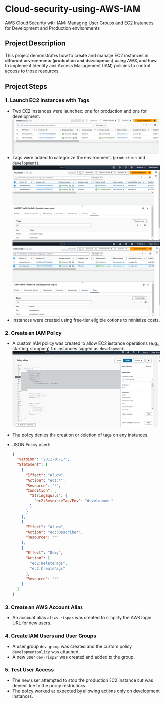 # Cloud-security-using-AWS-IAM
AWS Cloud Security with IAM: Managing User Groups and EC2 Instances for Development and Production environments

## Project Description

This project demonstrates how to create and manage EC2 instances in different environments (production and development) using AWS, and how to implement Identity and Access Management (IAM) policies to control access to those resources.

## Project Steps

### 1. Launch EC2 Instances with Tags

- Two EC2 instances were launched: one for production and one for development.
![image alt]( https://github.com/ris21/Cloud-security-using-AWS-IAM/blob/main/EC2%20Instances.PNG)
- Tags were added to categorize the environments (`production` and `development`).
  ![image alt]( https://github.com/ris21/Cloud-security-using-AWS-IAM/blob/872fc5a88902f90d943216e393f5efbbd514723d/prod.%20tag%202.PNG)
![image alt](https://github.com/ris21/Cloud-security-using-AWS-IAM/blob/872fc5a88902f90d943216e393f5efbbd514723d/dev.%20tag%202.PNG)
- Instances were created using free-tier eligible options to minimize costs.

### 2. Create an IAM Policy

- A custom IAM policy was created to allow EC2 instance operations (e.g., starting, stopping) for instances tagged as `development`.
  ![image alt](https://github.com/ris21/Cloud-security-using-AWS-IAM/blob/7798c2bcfe48e23c1a129e75f9b69a4088b33bb4/json%20policy.PNG)
- The policy denies the creation or deletion of tags on any instances.
- JSON Policy used:

    ```json
    {    
      "Version": "2012-10-17",    
      "Statement": [        
        {            
          "Effect": "Allow",            
          "Action": "ec2:*",            
          "Resource": "*",            
          "Condition": {                
            "StringEquals": {                    
              "ec2:ResourceTag/Env": "development"                
            }            
          }        
        },        
        {            
          "Effect": "Allow",            
          "Action": "ec2:Describe*",            
          "Resource": "*"        
        },        
        {            
          "Effect": "Deny",            
          "Action": [                
            "ec2:DeleteTags",                
            "ec2:CreateTags"            
          ],            
          "Resource": "*"        
        }    
      ] 
    }
    ```

### 3. Create an AWS Account Alias

- An account alias `alias-rispar` was created to simplify the AWS login URL for new users.

### 4. Create IAM Users and User Groups

- A user group `dev-group` was created and the custom policy `developmentpolicy` was attached.
- A new user `dev-rispar` was created and added to the group.

### 5. Test User Access

- The new user attempted to stop the production EC2 instance but was denied due to the policy restrictions.
- The policy worked as expected by allowing actions only on development instances.

